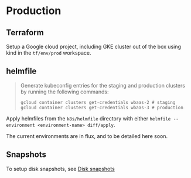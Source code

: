 # Production
## Terraform

Setup a Google cloud project, including GKE cluster out of the box using kind in the `tf/env/prod` workspace.

## helmfile

> Generate kubeconfig entries for the staging and production clusters by running the following commands:
>
> ```
> gcloud container clusters get-credentials wbaas-2 # staging
> gcloud container clusters get-credentials wbaas-3 # production 
> ```


Apply helmfiles from the `k8s/helmfile` directory with either `helmfile --environment <environment-name> diff/apply`.

The current environments are in flux, and to be detailed here soon.

## Snapshots

To setup disk snapshots, see [Disk snapshots](backups/disk-snapshots.md)
